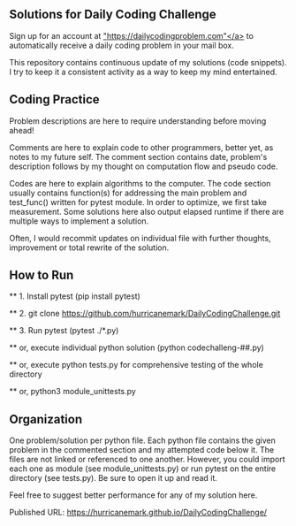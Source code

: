 ## Solutions for Daily Coding Challenge

Sign up for an account at <a href>"https://dailycodingproblem.com"</a> to automatically receive  a daily coding problem in your mail box.


This repository contains continuous update of my solutions (code snippets).  I try to keep it a consistent activity as a way to keep my mind entertained.  

## Coding Practice
Problem descriptions are here to require understanding before moving ahead!

Comments are here to explain code to other programmers, better yet, as notes to my future self.
The comment section contains date, problem's description follows by my thought on computation flow and pseudo code.

Codes are here to explain algorithms to the computer.
The code section usually contains function(s) for addressing the main problem and test_func() written for pytest module.
In order to optimize, we first take measurement.  Some solutions here also output elapsed runtime if there are multiple 
ways to implement a solution.

Often, I would recommit updates on individual file with further thoughts, improvement or total rewrite of the solution.


## How to Run

** 1.  Install pytest (pip install  pytest)

** 2.  git clone https://github.com/hurricanemark/DailyCodingChallenge.git

** 3.  Run pytest (pytest ./*.py)

**     or, execute individual python solution (python codechalleng-##.py)

**     or, execute python tests.py for comprehensive testing of the whole directory

**     or, python3 module_unittests.py

## Organization

One problem/solution per python file.
Each python file contains the given problem in the commented section and my attempted code below it.  The files are not linked or referenced to one another.  However, you could import each one as module (see module_unittests.py) or run pytest on the entire directory (see tests.py).  Be sure to open it up and read it.  

Feel free to suggest better performance for any of my solution here.


Published URL: https://hurricanemark.github.io/DailyCodingChallenge/
